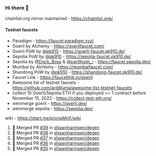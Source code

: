 ### Hi there 👋

chainlist.org mirror maintained - https://chainlist.one/

#### Testnet faucets
- Paradigm - https://faucet.paradigm.xyz/
- Goerli by Alchemy - https://goerlifaucet.com/
- Goerli PoW by [@pk910](https://github.com/pk910/PoWFaucet) - https://goerli-faucet.pk910.de/
- Sepolia PoW by [@pk910](https://github.com/pk910/PoWFaucet) - https://sepolia-faucet.pk910.de/
- Sepolia by [@Dock_Boss](https://twitter.com/Dock_Boss) & [@parithosh_j](https://twitter.com/parithosh_j) - https://faucet.sepolia.dev/
- Mumbai by Alchemy - https://mumbaifaucet.com/
- Shandong PoW by [@pk910](https://github.com/pk910/PoWFaucet) - https://shandong-faucet.pk910.de/ 
- Faucet Link - https://faucetlink.to/goerli
- Awesome list of testnet faucets - https://github.com/arddluma/awesome-list-testnet-faucets
- collect 10 Goerli/Sepolia ETH if you deployed >= 1 contract before November 15, 2022 - https://collect-test-eth.org/
- wenmerge goerli - https://goerli.dev/
- wenmerge sepolia - https://sepolia.dev/ 

wiki - https://start.me/p/onpMnY/wiki

<!--START_SECTION:activity-->
1. 🎉 Merged PR [#39](https://github.com/shawnharmsen/degen/pull/39) in [shawnharmsen/degen](https://github.com/shawnharmsen/degen)
2. 🎉 Merged PR [#38](https://github.com/shawnharmsen/degen/pull/38) in [shawnharmsen/degen](https://github.com/shawnharmsen/degen)
3. 🎉 Merged PR [#37](https://github.com/shawnharmsen/degen/pull/37) in [shawnharmsen/degen](https://github.com/shawnharmsen/degen)
4. 🎉 Merged PR [#36](https://github.com/shawnharmsen/degen/pull/36) in [shawnharmsen/degen](https://github.com/shawnharmsen/degen)
5. 🎉 Merged PR [#35](https://github.com/shawnharmsen/degen/pull/35) in [shawnharmsen/degen](https://github.com/shawnharmsen/degen)
<!--END_SECTION:activity-->
